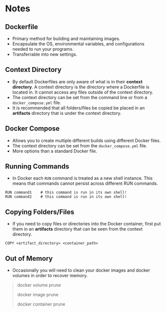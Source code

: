 # Notes

## Dockerfile
* Primary method for building and maintaining images.
* Encapsulate the OS, environmental variables, and configurations needed to run your programs.
* Transferrable into new settings.
## Context Directory
* By default Dockerfiles are only aware of what is in their **context directory**.  A context directory is the directory where a Dockerfile is located in.  It cannot access any files outside of the context directory.
* The context directory can be set from the command line or from a `docker_compose.yml` file.
* It is recommended that all folders/files be copied be placed in an **artifacts** directory that is under the context directory.
## Docker Compose
* Allows you to create multiple different builds using different Docker files.
* The context directory can be set from the `docker_compose.yml` file.
* More options than a standard Docker file.

## Running Commands
* In Docker each `RUN` command is treated as a new shell instance.  This means that commands cannot persist across different RUN commands.

```Docker
RUN command1    # this command is run in its own shell!
RUN command2    # this command is run in its own shell!
```

## Copying Folders/Files
* If you need to copy files or directories into the Docker container, first put them in an **artifacts** directory that can be seen from the context directory.


```Docker
COPY <artifact_directory> <container_path>
```
## Out of Memory
* Occasionally you will need to clean your docker images and docker volumes in order to recover memory.

> docker volume prune
>
> docker image prune
>
> docker container prune
